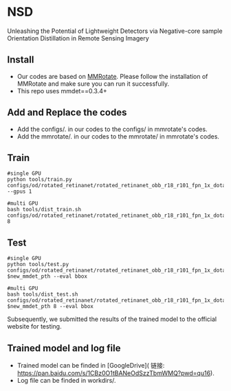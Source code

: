 # NSD
Unleashing the Potential of Lightweight Detectors via Negative-core sample Orientation Distillation in Remote Sensing Imagery

## Install
  - Our codes are based on [MMRotate](https://github.com/open-mmlab/mmrotate). Please follow the installation of MMRotate and make sure you can run it successfully.
  - This repo uses mmdet==0.3.4+
  
## Add and Replace the codes
  - Add the configs/. in our codes to the configs/ in mmrotate's codes.
  - Add the mmrotate/. in our codes to the mmrotate/ in mmrotate's codes.
  
## Train
```
#single GPU
python tools/train.py configs/od/rotated_retinanet/rotated_retinanet_obb_r18_r101_fpn_1x_dota_le90.py --gpus 1

#multi GPU
bash tools/dist_train.sh configs/od/rotated_retinanet/rotated_retinanet_obb_r18_r101_fpn_1x_dota_le90.py 8
```

## Test

```
#single GPU
python tools/test.py configs/od/rotated_retinanet/rotated_retinanet_obb_r18_r101_fpn_1x_dota_le90.py $new_mmdet_pth --eval bbox

#multi GPU
bash tools/dist_test.sh configs/od/rotated_retinanet/rotated_retinanet_obb_r18_r101_fpn_1x_dota_le90.py $new_mmdet_pth 8 --eval bbox
```
Subsequently, we submitted the results of the trained model to the official website for testing.

## Trained model and log file
  - Trained model can be finded in [GoogleDrive]( 链接: https://pan.baidu.com/s/1CBz0O1tBANeOdSzzTbmWMQ?pwd=qu16).
  - Log file can be finded in workdirs/.
